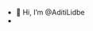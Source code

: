 - 👋 Hi, I’m @AditiLidbe
- 

<!---
AditiLidbe/AditiLidbe is a ✨ special ✨ repository because its `README.md` (this file) appears on your GitHub profile.
You can click the Preview link to take a look at your changes.
--->
